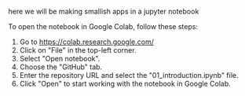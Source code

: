 here we will be making smallish apps in a jupyter notebook

To open the notebook in Google Colab, follow these steps:
1. Go to https://colab.research.google.com/
2. Click on "File" in the top-left corner.
3. Select "Open notebook".
4. Choose the "GitHub" tab.
5. Enter the repository URL and select the "01_introduction.ipynb" file.
6. Click "Open" to start working with the notebook in Google Colab.
